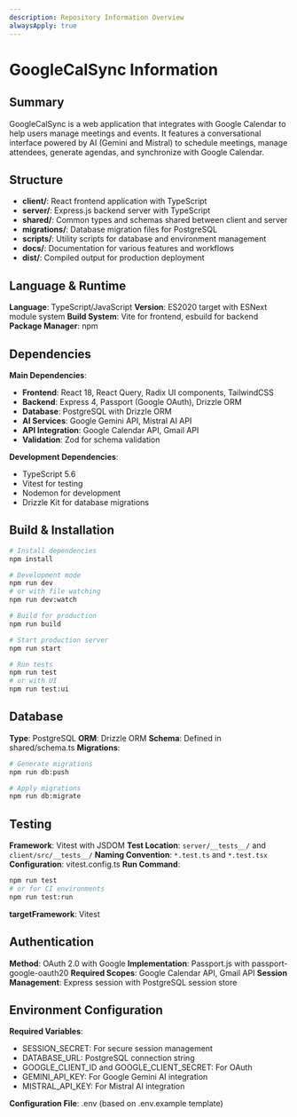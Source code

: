 ```yaml
---
description: Repository Information Overview
alwaysApply: true
---
```


# GoogleCalSync Information

## Summary
GoogleCalSync is a web application that integrates with Google Calendar to help users manage meetings and events. It features a conversational interface powered by AI (Gemini and Mistral) to schedule meetings, manage attendees, generate agendas, and synchronize with Google Calendar.

## Structure
- **client/**: React frontend application with TypeScript
- **server/**: Express.js backend server with TypeScript
- **shared/**: Common types and schemas shared between client and server
- **migrations/**: Database migration files for PostgreSQL
- **scripts/**: Utility scripts for database and environment management
- **docs/**: Documentation for various features and workflows
- **dist/**: Compiled output for production deployment

## Language & Runtime
**Language**: TypeScript/JavaScript
**Version**: ES2020 target with ESNext module system
**Build System**: Vite for frontend, esbuild for backend
**Package Manager**: npm

## Dependencies
**Main Dependencies**:
- **Frontend**: React 18, React Query, Radix UI components, TailwindCSS
- **Backend**: Express 4, Passport (Google OAuth), Drizzle ORM
- **Database**: PostgreSQL with Drizzle ORM
- **AI Services**: Google Gemini API, Mistral AI API
- **API Integration**: Google Calendar API, Gmail API
- **Validation**: Zod for schema validation

**Development Dependencies**:
- TypeScript 5.6
- Vitest for testing
- Nodemon for development
- Drizzle Kit for database migrations

## Build & Installation
```bash
# Install dependencies
npm install

# Development mode
npm run dev
# or with file watching
npm run dev:watch

# Build for production
npm run build

# Start production server
npm run start

# Run tests
npm run test
# or with UI
npm run test:ui
```

## Database
**Type**: PostgreSQL
**ORM**: Drizzle ORM
**Schema**: Defined in shared/schema.ts
**Migrations**: 
```bash
# Generate migrations
npm run db:push

# Apply migrations
npm run db:migrate
```

## Testing
**Framework**: Vitest with JSDOM
**Test Location**: `server/__tests__/` and `client/src/__tests__/`
**Naming Convention**: `*.test.ts` and `*.test.tsx`
**Configuration**: vitest.config.ts
**Run Command**:
```bash
npm run test
# or for CI environments
npm run test:run
```
**targetFramework**: Vitest

## Authentication
**Method**: OAuth 2.0 with Google
**Implementation**: Passport.js with passport-google-oauth20
**Required Scopes**: Google Calendar API, Gmail API
**Session Management**: Express session with PostgreSQL session store

## Environment Configuration
**Required Variables**:
- SESSION_SECRET: For secure session management
- DATABASE_URL: PostgreSQL connection string
- GOOGLE_CLIENT_ID and GOOGLE_CLIENT_SECRET: For OAuth
- GEMINI_API_KEY: For Google Gemini AI integration
- MISTRAL_API_KEY: For Mistral AI integration

**Configuration File**: .env (based on .env.example template)